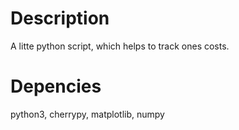 # Description
A litte python script, which helps to track ones costs.

# Depencies
python3, cherrypy, matplotlib, numpy
